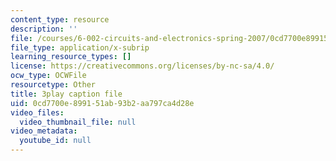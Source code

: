 ```yaml
---
content_type: resource
description: ''
file: /courses/6-002-circuits-and-electronics-spring-2007/0cd7700e899151ab93b2aa797ca4d28e_4TCnYYpZxEc.vtt
file_type: application/x-subrip
learning_resource_types: []
license: https://creativecommons.org/licenses/by-nc-sa/4.0/
ocw_type: OCWFile
resourcetype: Other
title: 3play caption file
uid: 0cd7700e-8991-51ab-93b2-aa797ca4d28e
video_files:
  video_thumbnail_file: null
video_metadata:
  youtube_id: null
---
```

